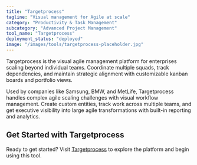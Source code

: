 ```yaml
---
title: "Targetprocess"
tagline: "Visual management for Agile at scale"
category: "Productivity & Task Management"
subcategory: "Advanced Project Management"
tool_name: "Targetprocess"
deployment_status: "deployed"
image: "/images/tools/targetprocess-placeholder.jpg"
---
```

Targetprocess is the visual agile management platform for enterprises scaling beyond individual teams. Coordinate multiple squads, track dependencies, and maintain strategic alignment with customizable kanban boards and portfolio views.

Used by companies like Samsung, BMW, and MetLife, Targetprocess handles complex agile scaling challenges with visual workflow management. Create custom entities, track work across multiple teams, and get executive visibility into large agile transformations with built-in reporting and analytics.

## Get Started with Targetprocess

Ready to get started? Visit [Targetprocess](https://www.targetprocess.com) to explore the platform and begin using this tool.